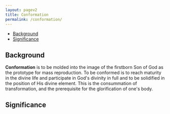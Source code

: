 ```yaml
---
layout: pagev2
title: Conformation
permalink: /conformation/
---
```

- [Background](#background)
- [Significance](#significance)

## Background

**Conformation** is to be molded into the image of the firstborn Son of God as the prototype for mass reproduction. To be conformed is to reach maturity in the divine life and participate in God's divinity in full and to be solidified in the position of His divine element. This is the consummation of transformation, and the prerequisite for the glorification of one's body.

## Significance
